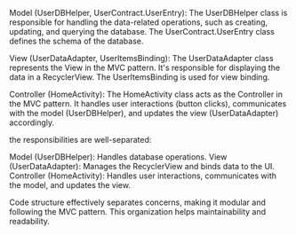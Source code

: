 Model (UserDBHelper, UserContract.UserEntry): The UserDBHelper class is responsible for handling the data-related operations, such as creating, updating, and querying the database. The UserContract.UserEntry class defines the schema of the database.

View (UserDataAdapter, UserItemsBinding): The UserDataAdapter class represents the View in the MVC pattern. It's responsible for displaying the data in a RecyclerView. The UserItemsBinding is used for view binding.

Controller (HomeActivity): The HomeActivity class acts as the Controller in the MVC pattern. It handles user interactions (button clicks), communicates with the model (UserDBHelper), and updates the view (UserDataAdapter) accordingly.

the responsibilities are well-separated:

Model (UserDBHelper): Handles database operations.
View (UserDataAdapter): Manages the RecyclerView and binds data to the UI.
Controller (HomeActivity): Handles user interactions, communicates with the model, and updates the view.

Code structure effectively separates concerns, making it modular and following the MVC pattern. This organization helps maintainability and readability. 
